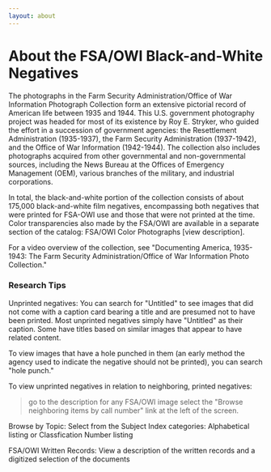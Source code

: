 ```yaml
---
layout: about
---
```


# About the FSA/OWI Black-and-White Negatives

The photographs in the Farm Security Administration/Office of War Information Photograph Collection form an extensive pictorial record of American life between 1935 and 1944. This U.S. government photography project was headed for most of its existence by Roy E. Stryker, who guided the effort in a succession of government agencies: the Resettlement Administration (1935-1937), the Farm Security Administration (1937-1942), and the Office of War Information (1942-1944). The collection also includes photographs acquired from other governmental and non-governmental sources, including the News Bureau at the Offices of Emergency Management (OEM), various branches of the military, and industrial corporations.

In total, the black-and-white portion of the collection consists of about 175,000 black-and-white film negatives, encompassing both negatives that were printed for FSA-OWI use and those that were not printed at the time. Color transparencies also made by the FSA/OWI are available in a separate section of the catalog: FSA/OWI Color Photographs [view description]. 

For a video overview of the collection, see "Documenting America, 1935-1943: The Farm Security Administration/Office of War Information Photo Collection."

### Research Tips
Unprinted negatives: You can search for "Untitled" to see images that did not come with a caption card bearing a title and are presumed not to have been printed. Most unprinted negatives simply have "Untitled" as their caption. Some have titles based on similar images that appear to have related content.

To view images that have a hole punched in them (an early method the agency used to indicate the negative should not be printed), you can search "hole punch."

To view unprinted negatives in relation to neighboring, printed negatives:
> go to the description for any FSA/OWI image
> select the "Browse neighboring items by call number" link at the left of the screen.

Browse by Topic: Select from the Subject Index categories: Alphabetical listing or Classfication Number listing

FSA/OWI Written Records: View a description of the written records and a digitized selection of the documents